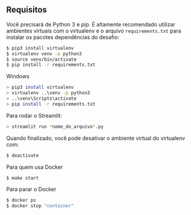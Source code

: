 ## Requisitos

Você precisará de Python 3 e pip. É altamente recomendado utilizar ambientes virtuais
com o virtualenv e o arquivo `requirements.txt` para instalar os pacotes dependências
do desafio:

```bash
$ pip3 install virtualenv
$ virtualenv venv -p python3
$ source venv/bin/activate
$ pip install -r requirements.txt
```

Windows

```bash
> pip3 install virtualenv
> virtualenv ..\venv -p python3
> ..\venv\Scripts\activate
> pip install -r requirements.txt
```

Para rodar o Streamlit:
```bash
> streamlit run *nome_do_arquivo*.py
```


Quando finalizado, você pode desativar o ambiente virtual do virtualenv com:

```bash
$ deactivate
```

Para quem usa Docker

```bash
$ make start
```
Para parar o Docker

```bash
$ docker ps
$ docker stop "container"
```